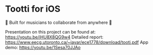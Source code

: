 # Tootti for iOS

🎵 Built for musicians to collaborate from anywhere 🎵

Presentation on this project can be found at: https://youtu.be/jHU8X8QG9w4
Detailed report: https://www.eecg.utoronto.ca/~jayar/ece1778/download/tooti.pdf
App demo: https://youtu.be/1Sesa70JJAo
